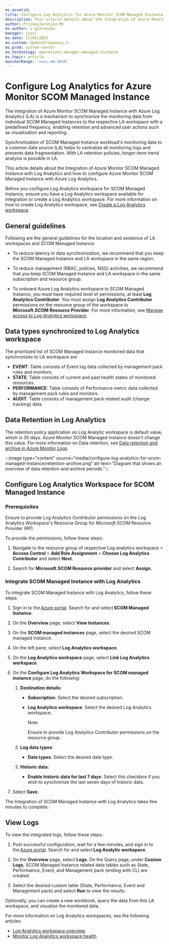 ```yaml
---
ms.assetid: 
title: Configure Log Analytics for Azure Monitor SCOM Managed Instance
description: This article details about the Integration of Azure Monitor SCOM Managed Instance with Log Analytics and how to configure Azure Monitor SCOM Managed Instance with Azure Log Analytics.
author: PriskeyJeronika-MS
ms.author: v-gjeronika
manager: jsuri
ms.date: 11/01/2023
ms.custom: UpdateFrequency.5
ms.prod: system-center
ms.technology: operations-manager-managed-instance
ms.topic: article
monikerRange: '>=sc-om-2019'
---
```


# Configure Log Analytics for Azure Monitor SCOM Managed Instance

The integration of Azure Monitor SCOM Managed Instance with Azure Log Analytics (LA) is a mechanism to synchronize the monitoring data from individual SCOM Managed Instances to the respective LA workspace with a predefined frequency, enabling retention and advanced user actions such as visualization and reporting.

Synchronization of SCOM Managed Instance workload's monitoring data to a common data source (LA) helps to centralize all monitoring logs and prevents data fragmentation. With LA retention policies, longer-term trend analysis is possible in LA.

This article details about the Integration of Azure Monitor SCOM Managed Instance with Log Analytics and how to configure Azure Monitor SCOM Managed Instance with Azure Log Analytics.

Before you configure Log Analytics workspace for SCOM Managed Instance, ensure you have a Log Analytics workspace available for integration or create a Log Analytics workspace. For more information on how to create Log Analytics workspace, see [Create a Log Analytics workspace](/azure/azure-monitor/logs/quick-create-workspace?tabs=azure-portal).

## General guidelines

Following are the general guidelines for the location and existence of LA workspaces and SCOM Managed Instance:

- To reduce latency in data synchronization, we recommend that you keep the SCOM Managed Instance and LA workspace in the same region.

- To reduce management (RBAC, policies, NSG) activities, we recommend that you keep SCOM Managed Instance and LA workspace in the same subscription and resource group.

- To onboard Azure Log Analytics workspace to SCOM Managed Instance, you must have required level of permissions, at least **Log Analytics Contributor**. You must assign **Log Analytics Contributor** permissions on the resource group of the workspace to **Microsoft.SCOM Resource Provider**. For more information, see [Manage access to Log Analytics workspace](/azure/azure-monitor/logs/manage-access?tabs=portal).

## Data types synchronized to Log Analytics workspace

The prioritized list of SCOM Managed Instance monitored data that synchronizes to LA workspace are  

- **EVENT**: Table consists of Event log data collected by management pack rules and monitors.
- **STATE**: Table consists of current and past health states of monitored resources.
- **PERFORMANCE**: Table consists of Performance metric data collected by management pack rules and monitors.
- **AUDIT**: Table consists of management pack related audit (change tracking) data.

## Data Retention in Log Analytics

The retention policy application on Log Analytic workspace is default value, which is 30 days. Azure Monitor SCOM Managed Instance doesn't change this value. For more information on Data retention, see [Data retention and archive in Azure Monitor Logs](/azure/azure-monitor/logs/data-retention-archive?tabs=portal-1%2Cportal-2)

:::image type="content" source="media/configure-log-analytics-for-scom-managed-instance/retention-archive.png" alt-text="Diagram that shows an overview of data retention and archive periods.":::

## Configure Log Analytics Workspace for SCOM Managed Instance

### Prerequisites

Ensure to provide Log Analytics Contributor permissions on the Log Analytics Workspace's Resource Group for *Microsoft.SCOM* Resource Provider (RP).

To provide the permissions, follow these steps:

1. Navigate to the resource group of respective Log analytics workspace > **Access Control** > **Add Role Assignment** > **Choose Log Analytics Contributor** and select **Next**.

2. Search for **Microsoft.SCOM Resource provider** and select **Assign**.

### Integrate SCOM Managed Instance with Log Analytics

To integrate SCOM Managed Instance with Log Analytics, follow these steps:

1. Sign in to the [Azure portal](https://ms.portal.azure.com/#home). Search for and select **SCOM Managed Instance**.

2. On the **Overview** page, select **View Instances**.

3. On the **SCOM managed instances** page, select the desired SCOM managed instance.  

4. On the left pane, select **Log Analytics workspace**.

5. On the **Log Analytics workspace** page, select **Link Log Analytics workspace**.

6. On the **Configure Log Analytics Workspace for SCOM managed instance** page, do the following:

     1. **Destination details**:
         - **Subscription**: Select the desired subscription.
         - **Log Analytics workspace**: Select the desired Log Analytics workspace.

             >[!NOTE]
             >Ensure to provide Log Analytics Contributor permissions on the resource group.  

     2. **Log data types**:
         - **Data types**: Select the desired date type.  

     3. **Historic data**:
         - **Enable historic data for last 7 days**: Select this checkbox if you wish to synchronize the last seven days of historic data.

7. Select **Save**.

The Integration of SCOM Managed Instance with Log Analytics takes few minutes to complete.

## View Logs

To view the integrated logs, follow these steps:

1. Post successful configuration, wait for a few minutes, and sign in to the [Azure portal](https://ms.portal.azure.com/#home). Search for and select **Log Analytic workspace**.

2. On the **Overview** page, select **Logs**.
   On the Query page, under **Custom Logs**, SCOM Managed Instance related data tables such as State, Performance, Event, and Management pack (ending with CL) are created.

3. Select the desired custom table (State, Performance, Event and Management pack) and select **Run** to view the results.

Optionally, you can create a new workbook, query the data from this LA workspace, and visualize the monitored data.

For more information on Log Analytics workspaces, see the following articles:

- [Log Analytics workspace overview](/azure/azure-monitor/logs/log-analytics-workspace-overview).
- [Monitor Log Analytics workspace health](/azure/azure-monitor/logs/log-analytics-workspace-health).